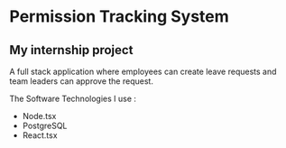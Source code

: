 # Permission Tracking System 
## My internship project

A full stack application where employees can create leave requests and team leaders can approve the request. 

The Software Technologies I use : 
- Node.tsx
- PostgreSQL
- React.tsx
